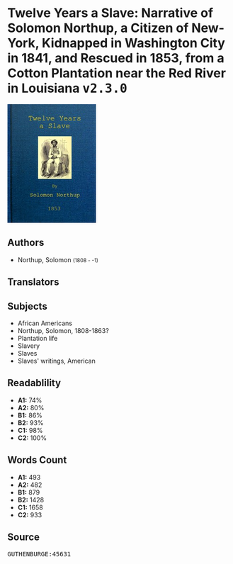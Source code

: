 # Twelve Years a Slave: Narrative of Solomon Northup, a Citizen of New-York, Kidnapped in Washington City in 1841, and Rescued in 1853, from a Cotton Plantation near the Red River in Louisiana <kbd>v2.3.0</kbd>

![](./cover.medium.jpg "")

## Authors


 - Northup, Solomon <small>(1808 - -1)</small>

## Translators



## Subjects


 - African Americans
 - Northup, Solomon, 1808-1863?
 - Plantation life
 - Slavery
 - Slaves
 - Slaves' writings, American

## Readablility


 - **A1:** 74%
 - **A2:** 80%
 - **B1:** 86%
 - **B2:** 93%
 - **C1:** 98%
 - **C2:** 100%

## Words Count


 - **A1:** 493
 - **A2:** 482
 - **B1:** 879
 - **B2:** 1428
 - **C1:** 1658
 - **C2:** 933

## Source


<kbd>GUTHENBURGE:45631</kbd>
